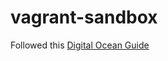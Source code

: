 # vagrant-sandbox

Followed this [Digital Ocean Guide](https://www.digitalocean.com/community/tutorials/how-to-install-linux-nginx-mysql-php-lemp-stack-on-ubuntu-14-04)
